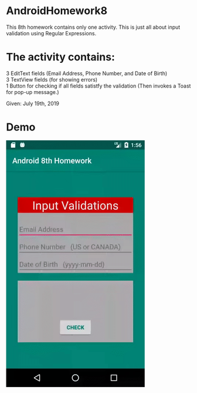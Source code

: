 # AndroidHomework8
This 8th homework contains only one activity. This is just all about input validation using Regular Expressions.

# The activity contains:
3 EditText fields (Email Address, Phone Number, and Date of Birth) <br>
3 TextView fields (for showing errors) <br>
1 Button for checking if all fields satistfy the validation (Then invokes a Toast for pop-up message.)

Given: July 19th, 2019

# Demo
![Alt text](Screenshot/app.gif?raw=true "demo")
